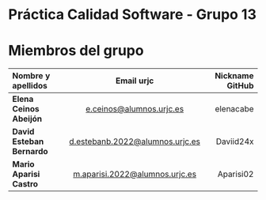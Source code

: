 # Práctica Calidad Software - Grupo 13

# Miembros del grupo
| Nombre y apellidos | Email urjc | Nickname GitHub |
|:-----------------|:-----:|-------:|
| **Elena Ceinos Abeijón**    | e.ceinos@alumnos.urjc.es | elenacabe |
| **David Esteban Bernardo**    | d.estebanb.2022@alumnos.urjc.es | Daviid24x |
| **Mario Aparisi Castro**    | m.aparisi.2022@alumnos.urjc.es | Aparisi02 |
